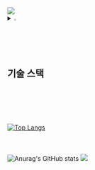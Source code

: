<img src="https://capsule-render.vercel.app/api?type=waving&color=BDBDC8&height=150&section=header" />

<details>
<summary>
  <img src="https://raw.githubusercontent.com/Tarikul-Islam-Anik/Animated-Fluent-Emojis/master/Emojis/Hand%20gestures/Eyes.png" alt="Eyes" width="2%" /> <h2>기술 스택</h2>
</summary>
   <br>
  
<div align="center">
<h4>데이터베이스</h4>
   <img src="https://img.shields.io/badge/mysql-4479A1?style=for-the-badge&logo=mysql&logoColor=white" />
</div> 
<div align="center">
<h4>백엔드</h4>
    <img src="https://img.shields.io/badge/spring-6DB33F?style=for-the-badge&logo=spring&logoColor=white"> 
    <img src="https://img.shields.io/badge/JAVA-007396?style=for-the-badge&logo=Java&logoColor=white"/>
    <img src="https://img.shields.io/badge/Tomcat-F8DC75?style=for-the-badge&logo=apachetomcat&logoColor=white"/>
    <img src="https://img.shields.io/badge/Maven-C71A36?style=for-the-badge&logo=apachemaven&logoColor=white"/>
</div>
</div> 
<div align="center">
<h4>프론트엔드</h4>
   <img src="https://img.shields.io/badge/JSP-F37626?style=for-the-badge&logo=&logoColor=white"/>
   <img src="https://img.shields.io/badge/HTML-E34F26?style=for-the-badge&logo=&logoColor=white"/>
   <img src="https://img.shields.io/badge/CSS-1572B6?style=for-the-badge&logo=&logoColor=white"/>
   <img src="https://img.shields.io/badge/JAVASCRIPT-F7DF1E?style=for-the-badge&logo=javascript&logoColor=white"/>
</div>
<div align="center">
<h4>API</h4>
   <img src="https://img.shields.io/badge/Google%20Maps-4285F4?style=for-the-badge&logo=googlemaps&logoColor=white" />
   <img src="https://img.shields.io/badge/JSON-000000?style=for-the-badge&logo=json&logoColor=white" />
   <img src="https://img.shields.io/badge/GEOCODING-00874D?style=for-the-badge&logo=geocaching&logoColor=white" />
 <img src="https://img.shields.io/badge/jsoup-0085F9?style=for-the-badge&logo=maildotru&logoColor=white" />
   <img src="https://img.shields.io/badge/commons%20fileupload-005FF9?style=for-the-badge&logo=maildotru&logoColor=white" />
</div>
<div align="center">
<h4>협업도구</h4>
   <img src="https://img.shields.io/badge/GitHub-181717?style=for-the-badge&logo=GitHub&logoColor=white" />
   <img src="https://img.shields.io/badge/FIGMA-F24E1E?style=for-the-badge&logo=figma&logoColor=white" />
</details>
</div><br><br><br><br>

[![Top Langs](https://github-readme-stats.vercel.app/api/top-langs/?username=0gon&layout=compact)](https://github.com/delay-100/github-readme-stats)<br><br><br><br>
![Anurag's GitHub stats](https://github-readme-stats.vercel.app/api?username=LeeKH2&hide=contribs,prs&show_icons=true&theme=graywhite)
<img src="https://capsule-render.vercel.app/api?type=waving&color=BDBDC8&height=150&section=footer" />

